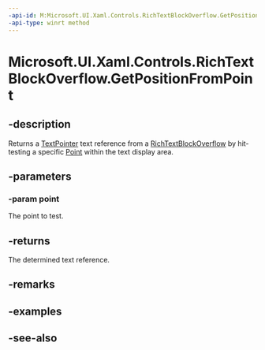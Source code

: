 ```yaml
---
-api-id: M:Microsoft.UI.Xaml.Controls.RichTextBlockOverflow.GetPositionFromPoint(Windows.Foundation.Point)
-api-type: winrt method
---
```


<!-- Method syntax
public Windows.UI.Xaml.Documents.TextPointer GetPositionFromPoint(Windows.Foundation.Point point)
-->

# Microsoft.UI.Xaml.Controls.RichTextBlockOverflow.GetPositionFromPoint

## -description
Returns a [TextPointer](../microsoft.ui.xaml.documents/textpointer.md) text reference from a [RichTextBlockOverflow](richtextblockoverflow.md) by hit-testing a specific [Point](/uwp/api/windows.foundation.point) within the text display area.

## -parameters
### -param point
The point to test.

## -returns
The determined text reference.

## -remarks

## -examples

## -see-also
